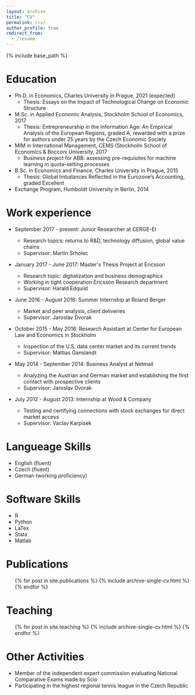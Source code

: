 ```yaml
---
layout: archive
title: "CV"
permalink: /cv/
author_profile: true
redirect_from:
  - /resume
---
```


{% include base_path %}

Education
======
* Ph.D. in Economics, Charles University in Prague, 2021 (expected)
  * Thesis: Essays on the Impact of Technological Change on Economic Structure
* M.Sc. in Applied Economic Analysis, Stockholm School of Economics, 2017
  * Thesis: Entrepreneurship in the Information Age: An Empirical Analysis of the European Regions, graded A, rewarded with a prize for authors under 25 years by the Czech Economic Society
* MIM in International Management, CEMS (Stockholm School of Economics & Bocconi University, 2017
  * Business project for ABB: assessing pre-requisites for machine learning in quota-setting processes
* B.Sc. in Economics and Finance, Charles University in Prague, 2015
  * Thesis: Global Imbalances Reflected in the Eurozone’s Accounting, graded Excellent
* Exchange Program, Humboldt University in Berlin, 2014

Work experience
======
* September 2017 - present: Junior Researcher at CERGE-EI
  * Research topics: returns to R&D, technology diffusion, global value chains
  * Supervisor: Martin Srholec

* January 2017 - June 2017: Master's Thesis Project at Ericsson
  * Research topic: digitalization and business demographics
  * Working in tight cooperation Ericsson Research department
  * Supervisor: Harald Edquist
  
* June 2016 - August 2016: Summer Internship at Roland Berger
  * Market and peer analysis, client deliveries 
  * Supervisor: Jaroslav Dvorak

* October 2015 - May 2016: Research Assistant at Center for European Law and Economics in Stockholm 
  * Inspection of the U.S. data center market and its current trends
  * Supervisor: Mattias Ganslandt
  
* May 2014 - September 2014: Business Analyst at Netmail
  * Analyzing the Austrian and German market and establishing the first contact with prospective clients
  * Supervisor: Jaroslav Dvorak
  
* July 2012 - August 2013: Internship at Wood & Company
  * Testing and certifying connections with stock exchanges for direct market access
  * Supervisor: Vaclav Karpisek

Langueage Skills
======
* English (fluent)
* Czech (fluent)
* German (working proficiency)

Software Skills
======
* R
* Python
* LaTex
* Stata
* Matlab

Publications
======
  <ul>{% for post in site.publications %}
    {% include archive-single-cv.html %}
  {% endfor %}</ul>
  
Teaching
======
  <ul>{% for post in site.teaching %}
    {% include archive-single-cv.html %}
  {% endfor %}</ul>
  
Other Activities
======
* Member of the independent expert commission evaluating National Comparative Exams made by Scio
* Participating in the highest regional tennis league in the Czech Republic
